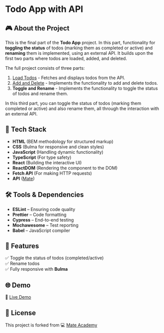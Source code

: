 # Todo App with API

## 🎮 About the Project
This is the final part of the **Todo App** project. In this part, functionality for **toggling the status** of todos (marking them as completed or active) and **renaming** them is implemented, using an external API. It builds upon the first two parts where todos are loaded, added, and deleted. 

The full project consists of three parts:
1. [Load Todos](https://github.com/AndriiZakharenko/todo-app-loading-todos) - Fetches and displays todos from the API.
2. [Add and Delete](https://github.com/AndriiZakharenko/todo-app-add-and-delete) - Implements the functionality to add and delete todos.
3. **Toggle and Rename** - Implements the functionality to toggle the status of todos and rename them.

In this third part, you can toggle the status of todos (marking them completed or active) and also rename them, all through the interaction with an external API.

## 🚀 Tech Stack
- **HTML** (BEM methodology for structured markup)  
- **CSS** (Bulma for responsive and clean styles)  
- **JavaScript** (Handling dynamic functionality)  
- **TypeScript** (For type safety)  
- **React** (Building the interactive UI)  
- **ReactDOM** (Rendering the component to the DOM)  
- **Fetch API** (For making HTTP requests)  
- **API** ([Mate](https://mate-academy.github.io/fe-students-api/))

## 🛠️ Tools & Dependencies
- **ESLint** – Ensuring code quality  
- **Prettier** – Code formatting  
- **Cypress** – End-to-end testing  
- **Mochawesome** – Test reporting  
- **Babel** – JavaScript compiler  

## 📌 Features
✅ Toggle the status of todos (completed/active)  
✅ Rename todos  
✅ Fully responsive with **Bulma**

## 🌐 Demo
🔗 [Live Demo](https://AndriiZakharenko.github.io/todo-app-with-api/)

## 📜 License
This project is forked from 💻 [Mate Academy](https://github.com/mate-academy/react_todo-app-with-api)
